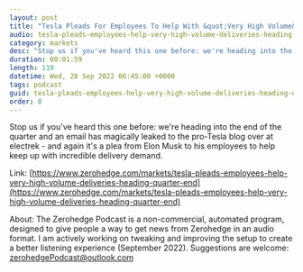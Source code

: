 ```yaml
---
layout: post
title: "Tesla Pleads For Employees To Help With &quot;Very High Volume&quot; Of Deliveries Heading Into Quarter-End"
audio: tesla-pleads-employees-help-very-high-volume-deliveries-heading-quarter-end-0
category: markets
desc: "Stop us if you've heard this one before: we're heading into the end of the quarter and an email has magically leaked to the pro-Tesla blog over at electrek - and again it's a plea from Elon Musk to his employees to help keep up with incredible delivery demand."
duration: 00:01:59
length: 119
datetime: Wed, 28 Sep 2022 06:45:00 +0000
tags: podcast
guid: tesla-pleads-employees-help-very-high-volume-deliveries-heading-quarter-end-0
order: 0
---
```

Stop us if you've heard this one before: we're heading into the end of the quarter and an email has magically leaked to the pro-Tesla blog over at electrek - and again it's a plea from Elon Musk to his employees to help keep up with incredible delivery demand.

Link: [https://www.zerohedge.com/markets/tesla-pleads-employees-help-very-high-volume-deliveries-heading-quarter-end](https://www.zerohedge.com/markets/tesla-pleads-employees-help-very-high-volume-deliveries-heading-quarter-end)

About: The Zerohedge Podcast is a non-commercial, automated program, designed to give people a way to get news from Zerohedge in an audio format.  I am actively working on tweaking and improving the setup to create a better listening experience (September 2022).  Suggestions are welcome: [zerohedgePodcast@outlook.com](mailto:zerohedgePodcast@outlook.com)
